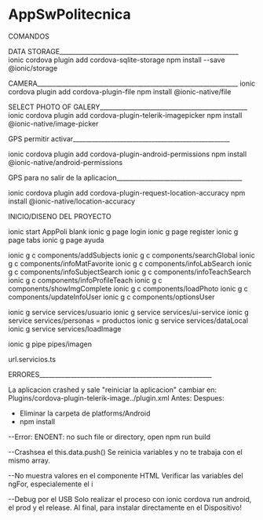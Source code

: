 # AppSwPolitecnica

COMANDOS


DATA STORAGE_________________________________________________________
ionic cordova plugin add cordova-sqlite-storage
npm install --save @ionic/storage

CAMERA________________________________________________________________
ionic cordova plugin add cordova-plugin-file
npm install @ionic-native/file

SELECT PHOTO OF GALERY_______________________________________________
ionic cordova plugin add cordova-plugin-telerik-imagepicker
npm install @ionic-native/image-picker

 GPS permitir activar__________________________________________________

ionic cordova plugin add cordova-plugin-android-permissions
npm install @ionic-native/android-permissions

 GPS para no salir de la aplicacion________________________________________

ionic cordova plugin add cordova-plugin-request-location-accuracy
npm install @ionic-native/location-accuracy



INICIO/DISENO DEL PROYECTO

ionic start AppPoli blank
ionic g page login
ionic g page register
ionic g page tabs
ionic g page ayuda

ionic g c components/addSubjects
ionic g c components/searchGlobal
ionic g c components/infoMatFavorite
ionic g c components/infoLabSearch
ionic g c components/infoSubjectSearch
ionic g c components/infoTeachSearch
ionic g c components/infoProfileTeach
ionic g c components/showImgComplete
ionic g c components/loadPhoto
ionic g c components/updateInfoUser
ionic g c components/optionsUser

ionic g service services/usuario
ionic g service services/ui-service
ionic g service services/personas = productos
ionic g service services/dataLocal
ionic g service services/loadImage

ionic g pipe pipes/imagen

url.servicios.ts

 
ERRORES_______________________________________________________

La aplicacion crashed y sale "reiniciar la aplicacion" cambiar en:
Plugins/cordova-plugin-telerik-image../plugin.xml
Antes: <framework src="com.android.support:appcompat-v7:23+" />
Despues: <framework src="com.android.support:appcompat-v7:27+" />

- Eliminar la carpeta de platforms/Android
- npm install

--Error: ENOENT: no such file or directory, open
npm run build

--Crashsea el this.data.push()
Se reinicia variables y no te trabaja con el mismo array.

--No muestra valores en el componente HTML
Verificar las variables del ngFor, especialemente el i

--Debug por el USB
Solo realizar el proceso con ionic cordova run android, el prod y el release. Al final, para instalar directamente en el Dispositivo!

